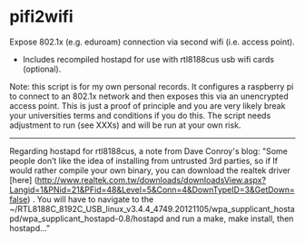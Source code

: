 # pifi2wifi
Expose 802.1x (e.g. eduroam) connection via second wifi (i.e. access point).
  - Includes recompiled hostapd for use with rtl8188cus usb wifi cards (optional).

Note: this script is for my own personal records. It configures a raspberry pi to connect to an 802.1x network and then exposes this via an unencrypted access point. This is just a proof of principle and you are very likely break your universities terms and conditions if you do this. The script needs adjustment to run (see XXXs) and will be run at your own risk.

---
Regarding hostapd for rtl8188cus, a note from Dave Conroy's blog: "Some people don’t like the idea of installing from untrusted 3rd parties, so if If would rather compile your own binary, you can download the realtek driver [here] (http://www.realtek.com.tw/downloads/downloadsView.aspx?Langid=1&PNid=21&PFid=48&Level=5&Conn=4&DownTypeID=3&GetDown=false)
. You will have to navigate to the ~/RTL8188C_8192C_USB_linux_v3.4.4_4749.20121105/wpa_supplicant_hostapd/wpa_supplicant_hostapd-0.8/hostapd and run a make, make install, then hostapd..."
